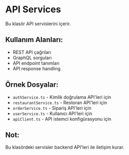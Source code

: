 # API Services

Bu klasör API servislerini içerir.

## Kullanım Alanları:
- REST API çağrıları
- GraphQL sorguları
- API endpoint tanımları
- API response handling

## Örnek Dosyalar:
- `authService.ts` - Kimlik doğrulama API'leri için
- `restaurantService.ts` - Restoran API'leri için
- `orderService.ts` - Sipariş API'leri için
- `userService.ts` - Kullanıcı API'leri için
- `apiClient.ts` - API istemci konfigürasyonu için

## Not:
Bu klasördeki servisler backend API'leri ile iletişim kurar.
